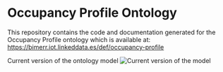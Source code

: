 # Occupancy Profile Ontology
This repository contains the code and documentation generated for the Occupancy Profile ontology which is available at:
https://bimerr.iot.linkeddata.es/def/occupancy-profile

Current version of the ontology model
![Current version of the model](https://github.com/oeg-upm/bimerr-occupant-behavior/tree/blob/master/diagrams/occupancy_profile.png "Occupancy Profile model")
